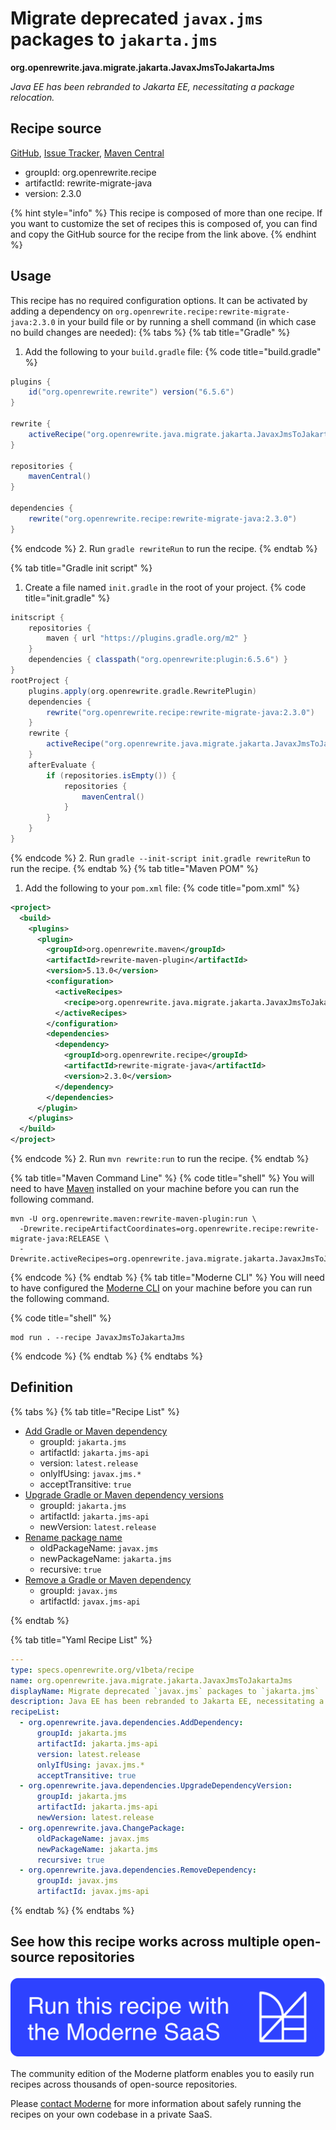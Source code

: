 # Migrate deprecated `javax.jms` packages to `jakarta.jms`

**org.openrewrite.java.migrate.jakarta.JavaxJmsToJakartaJms**

_Java EE has been rebranded to Jakarta EE, necessitating a package relocation._

## Recipe source

[GitHub](https://github.com/openrewrite/rewrite-migrate-java/blob/main/src/main/resources/META-INF/rewrite/jakarta-ee-9.yml), [Issue Tracker](https://github.com/openrewrite/rewrite-migrate-java/issues), [Maven Central](https://central.sonatype.com/artifact/org.openrewrite.recipe/rewrite-migrate-java/2.3.0/jar)

* groupId: org.openrewrite.recipe
* artifactId: rewrite-migrate-java
* version: 2.3.0

{% hint style="info" %}
This recipe is composed of more than one recipe. If you want to customize the set of recipes this is composed of, you can find and copy the GitHub source for the recipe from the link above.
{% endhint %}

## Usage

This recipe has no required configuration options. It can be activated by adding a dependency on `org.openrewrite.recipe:rewrite-migrate-java:2.3.0` in your build file or by running a shell command (in which case no build changes are needed): 
{% tabs %}
{% tab title="Gradle" %}
1. Add the following to your `build.gradle` file:
{% code title="build.gradle" %}
```groovy
plugins {
    id("org.openrewrite.rewrite") version("6.5.6")
}

rewrite {
    activeRecipe("org.openrewrite.java.migrate.jakarta.JavaxJmsToJakartaJms")
}

repositories {
    mavenCentral()
}

dependencies {
    rewrite("org.openrewrite.recipe:rewrite-migrate-java:2.3.0")
}
```
{% endcode %}
2. Run `gradle rewriteRun` to run the recipe.
{% endtab %}

{% tab title="Gradle init script" %}
1. Create a file named `init.gradle` in the root of your project.
{% code title="init.gradle" %}
```groovy
initscript {
    repositories {
        maven { url "https://plugins.gradle.org/m2" }
    }
    dependencies { classpath("org.openrewrite:plugin:6.5.6") }
}
rootProject {
    plugins.apply(org.openrewrite.gradle.RewritePlugin)
    dependencies {
        rewrite("org.openrewrite.recipe:rewrite-migrate-java:2.3.0")
    }
    rewrite {
        activeRecipe("org.openrewrite.java.migrate.jakarta.JavaxJmsToJakartaJms")
    }
    afterEvaluate {
        if (repositories.isEmpty()) {
            repositories {
                mavenCentral()
            }
        }
    }
}
```
{% endcode %}
2. Run `gradle --init-script init.gradle rewriteRun` to run the recipe.
{% endtab %}
{% tab title="Maven POM" %}
1. Add the following to your `pom.xml` file:
{% code title="pom.xml" %}
```xml
<project>
  <build>
    <plugins>
      <plugin>
        <groupId>org.openrewrite.maven</groupId>
        <artifactId>rewrite-maven-plugin</artifactId>
        <version>5.13.0</version>
        <configuration>
          <activeRecipes>
            <recipe>org.openrewrite.java.migrate.jakarta.JavaxJmsToJakartaJms</recipe>
          </activeRecipes>
        </configuration>
        <dependencies>
          <dependency>
            <groupId>org.openrewrite.recipe</groupId>
            <artifactId>rewrite-migrate-java</artifactId>
            <version>2.3.0</version>
          </dependency>
        </dependencies>
      </plugin>
    </plugins>
  </build>
</project>
```
{% endcode %}
2. Run `mvn rewrite:run` to run the recipe.
{% endtab %}

{% tab title="Maven Command Line" %}
{% code title="shell" %}
You will need to have [Maven](https://maven.apache.org/download.cgi) installed on your machine before you can run the following command.

```shell
mvn -U org.openrewrite.maven:rewrite-maven-plugin:run \
  -Drewrite.recipeArtifactCoordinates=org.openrewrite.recipe:rewrite-migrate-java:RELEASE \
  -Drewrite.activeRecipes=org.openrewrite.java.migrate.jakarta.JavaxJmsToJakartaJms
```
{% endcode %}
{% endtab %}
{% tab title="Moderne CLI" %}
You will need to have configured the [Moderne CLI](https://docs.moderne.io/moderne-cli/cli-intro) on your machine before you can run the following command.

{% code title="shell" %}
```shell
mod run . --recipe JavaxJmsToJakartaJms
```
{% endcode %}
{% endtab %}
{% endtabs %}

## Definition

{% tabs %}
{% tab title="Recipe List" %}
* [Add Gradle or Maven dependency](../../../java/dependencies/adddependency.md)
  * groupId: `jakarta.jms`
  * artifactId: `jakarta.jms-api`
  * version: `latest.release`
  * onlyIfUsing: `javax.jms.*`
  * acceptTransitive: `true`
* [Upgrade Gradle or Maven dependency versions](../../../java/dependencies/upgradedependencyversion.md)
  * groupId: `jakarta.jms`
  * artifactId: `jakarta.jms-api`
  * newVersion: `latest.release`
* [Rename package name](../../../java/changepackage.md)
  * oldPackageName: `javax.jms`
  * newPackageName: `jakarta.jms`
  * recursive: `true`
* [Remove a Gradle or Maven dependency](../../../java/dependencies/removedependency.md)
  * groupId: `javax.jms`
  * artifactId: `javax.jms-api`

{% endtab %}

{% tab title="Yaml Recipe List" %}
```yaml
---
type: specs.openrewrite.org/v1beta/recipe
name: org.openrewrite.java.migrate.jakarta.JavaxJmsToJakartaJms
displayName: Migrate deprecated `javax.jms` packages to `jakarta.jms`
description: Java EE has been rebranded to Jakarta EE, necessitating a package relocation.
recipeList:
  - org.openrewrite.java.dependencies.AddDependency:
      groupId: jakarta.jms
      artifactId: jakarta.jms-api
      version: latest.release
      onlyIfUsing: javax.jms.*
      acceptTransitive: true
  - org.openrewrite.java.dependencies.UpgradeDependencyVersion:
      groupId: jakarta.jms
      artifactId: jakarta.jms-api
      newVersion: latest.release
  - org.openrewrite.java.ChangePackage:
      oldPackageName: javax.jms
      newPackageName: jakarta.jms
      recursive: true
  - org.openrewrite.java.dependencies.RemoveDependency:
      groupId: javax.jms
      artifactId: javax.jms-api

```
{% endtab %}
{% endtabs %}

## See how this recipe works across multiple open-source repositories

[![Moderne Link Image](/.gitbook/assets/ModerneRecipeButton.png)](https://app.moderne.io/recipes/org.openrewrite.java.migrate.jakarta.JavaxJmsToJakartaJms)

The community edition of the Moderne platform enables you to easily run recipes across thousands of open-source repositories.

Please [contact Moderne](https://moderne.io/product) for more information about safely running the recipes on your own codebase in a private SaaS.

